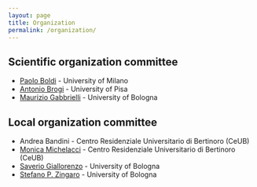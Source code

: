 ```yaml
---
layout: page
title: Organization
permalink: /organization/
---
```


## Scientific organization committee

- [Paolo Boldi](http://boldi.di.unimi.it/) - University of Milano
- [Antonio Brogi](http://pages.di.unipi.it/brogi/) - University of Pisa
- [Maurizio Gabbrielli](http://www.cs.unibo.it/~gabbri/) - University of Bologna

## Local organization committee

- Andrea Bandini - Centro Residenziale Universitario
di Bertinoro (CeUB)
- [Monica Michelacci](mailto:mmichelacci@ceub.it) - Centro Residenziale Universitario
di Bertinoro (CeUB)
- [Saverio Giallorenzo](mailto:saverio.giallorenzo2@unibo.it) - University of Bologna
- [Stefano P. Zingaro](mailto:stefanopio.zingaro@unibo.it) - University of Bologna
  